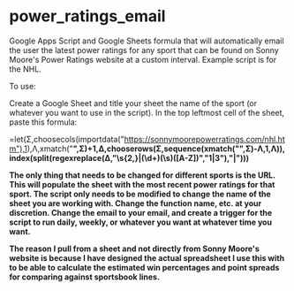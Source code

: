 # power_ratings_email
Google Apps Script and Google Sheets formula that will automatically email the user the latest power ratings for any sport that can be found on Sonny Moore's Power Ratings website at a custom interval. Example script is for the NHL.

To use:

Create a Google Sheet and title your sheet the name of the sport (or whatever you want to use in the script). In the top leftmost cell of the sheet, paste this formula:

=let(Σ,choosecols(importdata("https://sonnymoorepowerratings.com/nhl.htm"),1),Λ,xmatch("<B>",Σ)+1,Δ,chooserows(Σ,sequence(xmatch("</H3>",Σ)-Λ,1,Λ)), index(split(regexreplace(Δ,"\s{2,}|(\d+)(\s)([A-Z])","$1|$3"),"|")))

The only thing that needs to be changed for different sports is the URL. This will populate the sheet with the most recent power ratings for that sport. The script only needs to be modified to change the name of the sheet you are working with. Change the function name, etc. at your discretion. Change the email to your email, and create a trigger for the script to run daily, weekly, or whatever you want at whatever time you want. 

The reason I pull from a sheet and not directly from Sonny Moore's website is because I have designed the actual spreadsheet I use this with to be able to calculate the estimated win percentages and point spreads for comparing against sportsbook lines.
